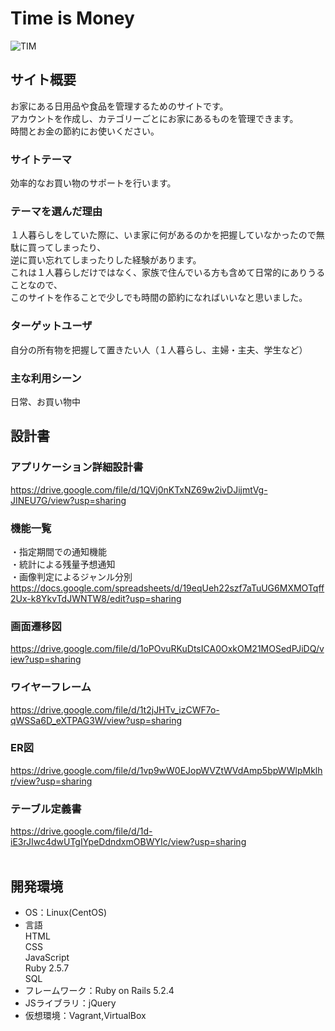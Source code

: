 # Time is Money
![TIM](https://user-images.githubusercontent.com/68426355/97155108-3412ca00-17b8-11eb-9597-f7b8cf4af94f.jpg)

## サイト概要
お家にある日用品や食品を管理するためのサイトです。<br>
アカウントを作成し、カテゴリーごとにお家にあるものを管理できます。<br>
時間とお金の節約にお使いください。

### サイトテーマ
効率的なお買い物のサポートを行います。

### テーマを選んだ理由
１人暮らしをしていた際に、いま家に何があるのかを把握していなかったので無駄に買ってしまったり、<br>
逆に買い忘れてしまったりした経験があります。<br>
これは１人暮らしだけではなく、家族で住んでいる方も含めて日常的にありうることなので、<br>
このサイトを作ることで少しでも時間の節約になればいいなと思いました。<br>

### ターゲットユーザ
自分の所有物を把握して置きたい人（１人暮らし、主婦・主夫、学生など）

### 主な利用シーン
日常、お買い物中



## 設計書

### アプリケーション詳細設計書
https://drive.google.com/file/d/1QVj0nKTxNZ69w2ivDJijmtVg-JINEU7G/view?usp=sharing

### 機能一覧
・指定期間での通知機能<br>
・統計による残量予想通知<br>
・画像判定によるジャンル分別<br>
https://docs.google.com/spreadsheets/d/19eqUeh22szf7aTuUG6MXMOTqff2Ux-k8YkvTdJWNTW8/edit?usp=sharing


### 画面遷移図
https://drive.google.com/file/d/1oPOvuRKuDtsICA0OxkOM21MOSedPJiDQ/view?usp=sharing

### ワイヤーフレーム
https://drive.google.com/file/d/1t2jJHTv_izCWF7o-qWSSa6D_eXTPAG3W/view?usp=sharing

### ER図
https://drive.google.com/file/d/1vp9wW0EJopWVZtWVdAmp5bpWWlpMklhr/view?usp=sharing

### テーブル定義書
https://drive.google.com/file/d/1d-iE3rJIwc4dwUTgIYpeDdndxmOBWYIc/view?usp=sharing
<br>
<br>


## 開発環境
- OS：Linux(CentOS)
- 言語<br>
      HTML<br>
      CSS<br>
      JavaScript<br>
      Ruby 2.5.7<br>
      SQL<br>
- フレームワーク：Ruby on Rails 5.2.4
- JSライブラリ：jQuery
- 仮想環境：Vagrant,VirtualBox
